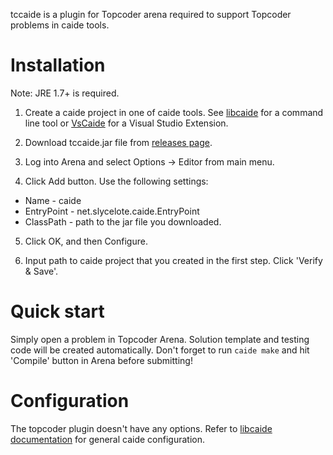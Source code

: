 tccaide is a plugin for Topcoder arena required to support Topcoder problems
in caide tools.

# Installation

Note: JRE 1.7+ is required.

1. Create a caide project in one of caide tools. See
   [libcaide](https://github.com/slycelote/caide/tree/release/libcaide/README.md)
for a command line tool or
[VsCaide](https://github.com/slycelote/caide/tree/release/vscaide/README.md)
for a Visual Studio Extension.

2. Download tccaide.jar file from
   [releases page](https://github.com/slycelote/caide/releases/).

3. Log into Arena and select Options -> Editor from main menu.

4. Click Add button. Use the following settings:
  * Name - caide
  * EntryPoint - net.slycelote.caide.EntryPoint
  * ClassPath - path to the jar file you downloaded.

5. Click OK, and then Configure.

6. Input path to caide project that you created in the first step. Click
   'Verify & Save'.

# Quick start

Simply open a problem in Topcoder Arena. Solution template and testing code
will be created automatically. Don't forget to run `caide make` and hit 'Compile'
button in Arena before submitting!


# Configuration

The topcoder plugin doesn't have any options. Refer to [libcaide
documentation](https://github.com/slycelote/caide/tree/release/libcaide/README.md)
for general caide configuration.

